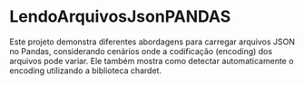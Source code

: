 # LendoArquivosJsonPANDAS
Este projeto demonstra diferentes abordagens para carregar arquivos JSON no Pandas, considerando cenários onde a codificação (encoding) dos arquivos pode variar. Ele também mostra como detectar automaticamente o encoding utilizando a biblioteca chardet.
